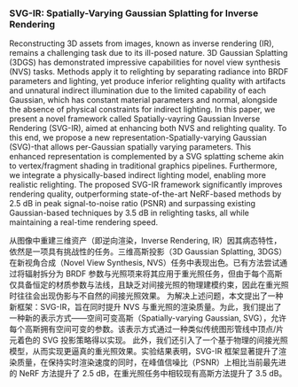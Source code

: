 ### SVG-IR: Spatially-Varying Gaussian Splatting for Inverse Rendering

Reconstructing 3D assets from images, known as inverse rendering (IR), remains a challenging task due to its ill-posed nature. 3D Gaussian Splatting (3DGS) has demonstrated impressive capabilities for novel view synthesis (NVS) tasks. Methods apply it to relighting by separating radiance into BRDF parameters and lighting, yet produce inferior relighting quality with artifacts and unnatural indirect illumination due to the limited capability of each Gaussian, which has constant material parameters and normal, alongside the absence of physical constraints for indirect lighting. In this paper, we present a novel framework called Spatially-vayring Gaussian Inverse Rendering (SVG-IR), aimed at enhancing both NVS and relighting quality. To this end, we propose a new representation-Spatially-varying Gaussian (SVG)-that allows per-Gaussian spatially varying parameters. This enhanced representation is complemented by a SVG splatting scheme akin to vertex/fragment shading in traditional graphics pipelines. Furthermore, we integrate a physically-based indirect lighting model, enabling more realistic relighting. The proposed SVG-IR framework significantly improves rendering quality, outperforming state-of-the-art NeRF-based methods by 2.5 dB in peak signal-to-noise ratio (PSNR) and surpassing existing Gaussian-based techniques by 3.5 dB in relighting tasks, all while maintaining a real-time rendering speed.

从图像中重建三维资产（即逆向渲染，Inverse Rendering, IR）因其病态特性，依然是一项具有挑战性的任务。三维高斯投影（3D Gaussian Splatting, 3DGS）在新视角合成（Novel View Synthesis, NVS）任务中表现出色。已有方法尝试通过将辐射拆分为 BRDF 参数与光照项来将其应用于重光照任务，但由于每个高斯仅具备恒定的材质参数与法线，且缺乏对间接光照的物理建模约束，因此在重光照时往往会出现伪影与不自然的间接光照效果。
为解决上述问题，本文提出了一种新框架：SVG-IR，旨在同时提升 NVS 与重光照的渲染质量。为此，我们提出了一种新的表示方式——空间可变高斯（Spatially-varying Gaussian, SVG），允许每个高斯拥有空间可变的参数。该表示方式通过一种类似传统图形管线中顶点/片元着色的 SVG 投影策略得以实现。
此外，我们还引入了一个基于物理的间接光照模型，从而实现更逼真的重光照效果。实验结果表明，SVG-IR 框架显著提升了渲染质量，在保持实时渲染速度的同时，在峰值信噪比（PSNR）上相比当前最先进的 NeRF 方法提升了 2.5 dB，在重光照任务中相较现有高斯方法提升了 3.5 dB。
